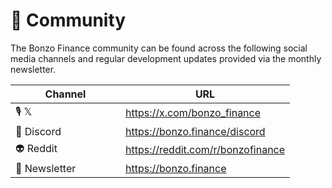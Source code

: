 # 🎉 Community

The Bonzo Finance community can be found across the following social media channels and regular development updates provided via the monthly newsletter.

<table><thead><tr><th width="160">Channel</th><th>URL</th></tr></thead><tbody><tr><td>🎙️ 𝕏</td><td><a href="https://x.com/bonzo_finance">https://x.com/bonzo_finance</a></td></tr><tr><td>👾 Discord</td><td><a href="https://bonzo.finance/discord">https://bonzo.finance/discord</a></td></tr><tr><td>👽 Reddit</td><td><a href="https://reddit.com/r/bonzofinance">https://reddit.com/r/bonzofinance</a></td></tr><tr><td>💌 Newsletter</td><td><a href="https://bonzo.finance">https://bonzo.finance</a></td></tr></tbody></table>
